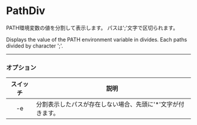# PathDiv
 
 PATH環境変数の値を分割して表示します。 パスは';'文字で区切られます。

 Displays the value of the PATH environment variable in divides. Each paths divided by character ';'.

---

### オプション

|スイッチ|説明|
|:--:|--|
|-e|分割表示したパスが存在しない場合、先頭に'*'文字が付きます。|

